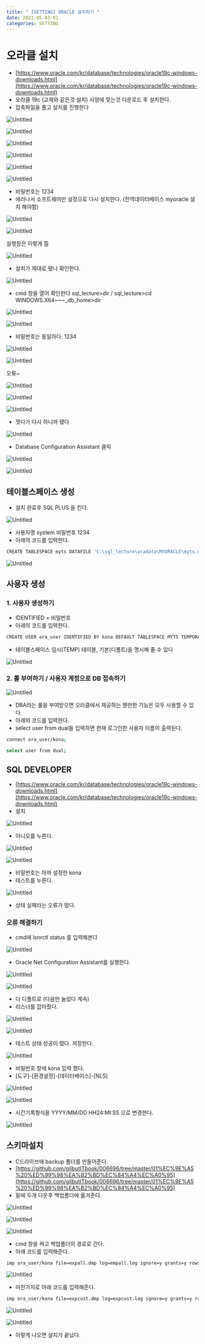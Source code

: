 ```yaml
---
title: " [SETTING] ORACLE 설치하기 "
date: 2022-05-03-01
categories: SETTING
---
```


# 오라클 설치

- [https://www.oracle.com/kr/database/technologies/oracle19c-windows-downloads.html](https://www.oracle.com/kr/database/technologies/oracle19c-windows-downloads.html)
- 오라클 19c (교재와 같은것 설치) 사양에 맞는것 다운로드 후 설치한다.
- 압축파일을 풀고 설치를 진행한다

![Untitled](/images/2022-05-03-01_INSTALL_ORACLE/Untitled.png)

![Untitled](/images/2022-05-03-01_INSTALL_ORACLE/Untitled%201.png)

![Untitled](/images/2022-05-03-01_INSTALL_ORACLE/Untitled%202.png)

![Untitled](/images/2022-05-03-01_INSTALL_ORACLE/Untitled%203.png)

![Untitled](/images/2022-05-03-01_INSTALL_ORACLE/Untitled%204.png)

![Untitled](/images/2022-05-03-01_INSTALL_ORACLE/Untitled%205.png)

- 비밀번호는 1234
- 에러나서 소프트웨어만 설정으로 다시 설치한다. (전역데이터베이스 myoracle 설치 해야함)

![Untitled](/images/2022-05-03-01_INSTALL_ORACLE/Untitled%206.png)

![Untitled](/images/2022-05-03-01_INSTALL_ORACLE/Untitled%207.png)

실행창은 이렇게 뜸

![Untitled](/images/2022-05-03-01_INSTALL_ORACLE/Untitled%208.png)

- 설치가 제대로 됐나 확인한다.

![Untitled](/images/2022-05-03-01_INSTALL_ORACLE/Untitled%209.png)

- cmd 창을 열어 확인한다 sql_lecture>dir / sql_lecture>cd WINDOWS.X64~~~_db_home>dir

![Untitled](/images/2022-05-03-01_INSTALL_ORACLE/Untitled%2010.png)

![Untitled](/images/2022-05-03-01_INSTALL_ORACLE/Untitled%2011.png)

- 비밀번호는 동일하다. 1234

![Untitled](/images/2022-05-03-01_INSTALL_ORACLE/Untitled%2012.png)

![Untitled](/images/2022-05-03-01_INSTALL_ORACLE/Untitled%2013.png)

오류~

![Untitled](/images/2022-05-03-01_INSTALL_ORACLE/Untitled%2014.png)

![Untitled](/images/2022-05-03-01_INSTALL_ORACLE/Untitled%2015.png)

![Untitled](/images/2022-05-03-01_INSTALL_ORACLE/Untitled%2016.png)

- 껏다가 다시 하니까 됐다

![Untitled](/images/2022-05-03-01_INSTALL_ORACLE/Untitled%2017.png)

- Database Configuration Assistant 클릭

![Untitled](/images/2022-05-03-01_INSTALL_ORACLE/Untitled%2018.png)

![Untitled](/images/2022-05-03-01_INSTALL_ORACLE/Untitled%2019.png)

## 테이블스페이스 생성

- 설치 완료후 SQL PLUS 을 킨다.

![Untitled](/images/2022-05-03-01_INSTALL_ORACLE/Untitled%2020.png)

- 사용자명 system 비밀번호 1234
- 아래의 코드를 입력한다.

```bash
CREATE TABLESPACE myts DATAFILE 'C:\sql_lecture\oradata\MYORACLE\myts.dbf' SIZE 100M AUTOEXTEND ON NEXT 5M; 
```

![Untitled](/images/2022-05-03-01_INSTALL_ORACLE/Untitled%2021.png)

## 사용자 생성

### 1. 사용자 생성하기

- IDENTIFIED = 비밀번호
- 아래의 코드를 입력한다.

```bash
CREATE USER ora_user IDENTIFIED BY kona DEFAULT TABLESPACE MYTS TEMPORARY TABLESPACE TEMP;
```

- 테이블스페이스 임시(TEMP) 테이블, 기본(디폴트)을 명시해 줄 수 있다

![Untitled](/images/2022-05-03-01_INSTALL_ORACLE/Untitled%2022.png)

### 2. 롤 부여하기 / 사용자 계정으로 DB 접속하기

![Untitled](/images/2022-05-03-01_INSTALL_ORACLE/Untitled%2023.png)

- DBA라는 롤을 부여받으면 오라클에서 제공하는 웬만한 기능은 모두 사용할 수 있다.
- 아래의 코드를 입력한다.
- select user from dual을 입력하면 현재 로그인한 사용자 이름이 출력된다.

```bash
connect ora_user/kona;
```

```bash
select user from dual;
```

## SQL DEVELOPER

- [https://www.oracle.com/kr/database/technologies/oracle19c-windows-downloads.html](https://www.oracle.com/kr/database/technologies/oracle19c-windows-downloads.html)
- 설치

![Untitled](/images/2022-05-03-01_INSTALL_ORACLE/Untitled%2024.png)

- 아니오를 누른다.

![Untitled](/images/2022-05-03-01_INSTALL_ORACLE/Untitled%2025.png)

![Untitled](/images/2022-05-03-01_INSTALL_ORACLE/Untitled%2026.png)

- 비밀번호는 아까 설정한 kona
- 테스트를 누른다.

![Untitled](/images/2022-05-03-01_INSTALL_ORACLE/Untitled%2027.png)

- 상태 실패라는 오류가 떴다.

### 오류 해결하기

- cmd에 lsnrctl status 를 입력해본다

![Untitled](/images/2022-05-03-01_INSTALL_ORACLE/Untitled%2028.png)

- Oracle Net Configuration Assistant를 실행한다.

![Untitled](/images/2022-05-03-01_INSTALL_ORACLE/Untitled%2029.png)

![Untitled](/images/2022-05-03-01_INSTALL_ORACLE/Untitled%2030.png)

- 다 디폴트로 (다음만 눌렀다 계속)
- 리스너를 잡아줬다.

![Untitled](/images/2022-05-03-01_INSTALL_ORACLE/Untitled%2031.png)

![Untitled](/images/2022-05-03-01_INSTALL_ORACLE/Untitled%2032.png)

- 테스트 상태 성공이 떴다. 저장한다.

![Untitled](/images/2022-05-03-01_INSTALL_ORACLE/Untitled%2033.png)

- 비밀번호 창에 kona 입력 했다.
- [도구]-[환경설정]-[데이터베이스]-[NLS]

![Untitled](/images/2022-05-03-01_INSTALL_ORACLE/Untitled%2034.png)

![Untitled](/images/2022-05-03-01_INSTALL_ORACLE/Untitled%2035.png)

- 시간기록형식을 YYYY/MM/DD HH24:MI:SS 으로 변경한다.

![Untitled](/images/2022-05-03-01_INSTALL_ORACLE/Untitled%2036.png)

## 스키마설치

- C드라이브에 backup 폴더를 만들어준다.
- [https://github.com/gilbutITbook/006696/tree/master/01%EC%9E%A5%20%ED%99%98%EA%B2%BD%EC%84%A4%EC%A0%95](https://github.com/gilbutITbook/006696/tree/master/01%EC%9E%A5%20%ED%99%98%EA%B2%BD%EC%84%A4%EC%A0%95)
- 밑에 두개 다운후 백업폴더에 옮겨준다.

![Untitled](/images/2022-05-03-01_INSTALL_ORACLE/Untitled%2037.png)

![Untitled](/images/2022-05-03-01_INSTALL_ORACLE/Untitled%2038.png)

![Untitled](/images/2022-05-03-01_INSTALL_ORACLE/Untitled%2039.png)

- cmd 창을 켜고 백업폴더의 경로로 간다.
- 아래 코드를 입력해준다.

```bash
imp ora_user/kona file=expall.dmp log=empall.log ignore=y grants=y rows=y indexes=y full=y
```

![Untitled](/images/2022-05-03-01_INSTALL_ORACLE/Untitled%2040.png)

- 마찬가지로 아래 코드를 입력해준다.

```bash
imp ora_user/kona file=expcust.dmp log=expcust.log ignore=y grants=y rows=y indexes=y full=y
```

![Untitled](/images/2022-05-03-01_INSTALL_ORACLE/Untitled%2041.png)

![Untitled](/images/2022-05-03-01_INSTALL_ORACLE/Untitled%2042.png)

- 이렇게 나오면 설치가 끝났다.